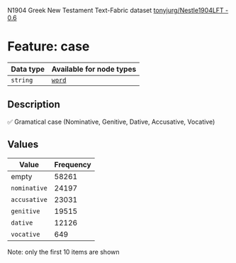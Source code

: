 <p>N1904 Greek New Testament Text-Fabric dataset <a href="https://github.com/tonyjurg/Nestle1904LFT">tonyjurg/Nestle1904LFT - 0.6</a></p>

<h1>Feature: case</h1>

<table>
<thead>
<tr>
  <th>Data type</th>
  <th>Available for node types</th>
</tr>
</thead>
<tbody>
<tr>
  <td><code>string</code></td>
  <td><A HREF="featurebynodetype.md#word"><code>word</code></A></td>
</tr>
</tbody>
</table>

<h2>Description</h2>

<p>✅ Gramatical case (Nominative, Genitive, Dative, Accusative, Vocative)</p>

<h2>Values</h2>

<table>
<thead>
<tr>
  <th>Value</th>
  <th>Frequency</th>
</tr>
</thead>
<tbody>
<tr>
  <td>empty</td>
  <td>58261</td>
</tr>
<tr>
  <td><code>nominative</code></td>
  <td>24197</td>
</tr>
<tr>
  <td><code>accusative</code></td>
  <td>23031</td>
</tr>
<tr>
  <td><code>genitive</code></td>
  <td>19515</td>
</tr>
<tr>
  <td><code>dative</code></td>
  <td>12126</td>
</tr>
<tr>
  <td><code>vocative</code></td>
  <td>649</td>
</tr>
</tbody>
</table>

<p>Note: only the first 10 items are shown</p>
